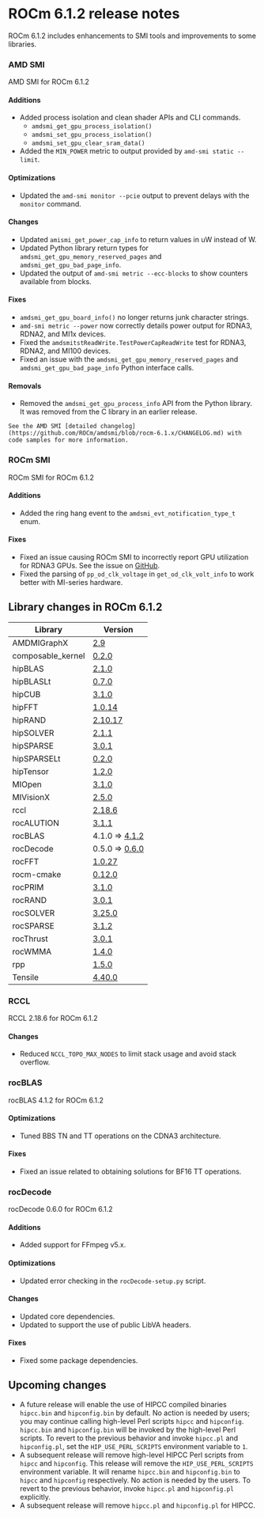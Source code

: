 # ROCm 6.1.2 release notes
<!-- Do not edit this file! This file is autogenerated with -->
<!--   tools/autotag/tag_script.py                          -->

<!-- Disable lints since this is an auto-generated file.    -->
<!-- markdownlint-disable blanks-around-headers             -->
<!-- markdownlint-disable no-duplicate-header               -->
<!-- markdownlint-disable no-blanks-blockquote              -->
<!-- markdownlint-disable ul-indent                         -->
<!-- markdownlint-disable no-trailing-spaces                -->

<!-- spellcheck-disable -->

ROCm 6.1.2 includes enhancements to SMI tools and improvements to some libraries.

### AMD SMI

AMD SMI for ROCm 6.1.2

#### Additions

* Added process isolation and clean shader APIs and CLI commands.
  * `amdsmi_get_gpu_process_isolation()`
  * `amdsmi_set_gpu_process_isolation()`
  * `amdsmi_set_gpu_clear_sram_data()`
* Added the `MIN_POWER` metric to output provided by `amd-smi static --limit`.

#### Optimizations

* Updated the `amd-smi monitor --pcie` output to prevent delays with the `monitor` command.

#### Changes

* Updated `amismi_get_power_cap_info` to return values in uW instead of W.
* Updated Python library return types for `amdsmi_get_gpu_memory_reserved_pages` and `amdsmi_get_gpu_bad_page_info`.
* Updated the output of `amd-smi metric --ecc-blocks` to show counters available from blocks.

#### Fixes

* `amdsmi_get_gpu_board_info()` no longer returns junk character strings.
* `amd-smi metric --power` now correctly details power output for RDNA3, RDNA2, and MI1x devices.
* Fixed the `amdsmitstReadWrite.TestPowerCapReadWrite` test for RDNA3, RDNA2, and MI100 devices.
* Fixed an issue with the `amdsmi_get_gpu_memory_reserved_pages` and `amdsmi_get_gpu_bad_page_info` Python interface calls.

#### Removals

* Removed the `amdsmi_get_gpu_process_info` API from the Python library. It was removed from the C library in an earlier release.

```{note}
See the AMD SMI [detailed changelog](https://github.com/ROCm/amdsmi/blob/rocm-6.1.x/CHANGELOG.md) with code samples for more information.
```

### ROCm SMI

ROCm SMI for ROCm 6.1.2

#### Additions

* Added the ring hang event to the `amdsmi_evt_notification_type_t` enum.

#### Fixes

* Fixed an issue causing ROCm SMI to incorrectly report GPU utilization for RDNA3 GPUs. See the issue on [GitHub](https://github.com/ROCm/ROCm/issues/3112).
* Fixed the parsing of `pp_od_clk_voltage` in `get_od_clk_volt_info` to work better with MI-series hardware.

## Library changes in ROCm 6.1.2

| Library | Version |
|---------|---------|
| AMDMIGraphX | [2.9](https://github.com/ROCm/AMDMIGraphX/releases/tag/rocm-6.1.2) |
| composable_kernel | [0.2.0](https://github.com/ROCm/composable_kernel/releases/tag/rocm-6.1.2) |
| hipBLAS | [2.1.0](https://github.com/ROCm/hipBLAS/releases/tag/rocm-6.1.2) |
| hipBLASLt | [0.7.0](https://github.com/ROCm/hipBLASLt/releases/tag/rocm-6.1.2) |
| hipCUB | [3.1.0](https://github.com/ROCm/hipCUB/releases/tag/rocm-6.1.2) |
| hipFFT | [1.0.14](https://github.com/ROCm/hipFFT/releases/tag/rocm-6.1.2) |
| hipRAND | [2.10.17](https://github.com/ROCm/hipRAND/releases/tag/rocm-6.1.2) |
| hipSOLVER | [2.1.1](https://github.com/ROCm/hipSOLVER/releases/tag/rocm-6.1.2) |
| hipSPARSE | [3.0.1](https://github.com/ROCm/hipSPARSE/releases/tag/rocm-6.1.2) |
| hipSPARSELt | [0.2.0](https://github.com/ROCm/hipSPARSELt/releases/tag/rocm-6.1.2) |
| hipTensor | [1.2.0](https://github.com/ROCm/hipTensor/releases/tag/rocm-6.1.2) |
| MIOpen | [3.1.0](https://github.com/ROCm/MIOpen/releases/tag/rocm-6.1.2) |
| MIVisionX | [2.5.0](https://github.com/ROCm/MIVisionX/releases/tag/rocm-6.1.2) |
| rccl | [2.18.6](https://github.com/ROCm/rccl/releases/tag/rocm-6.1.2) |
| rocALUTION | [3.1.1](https://github.com/ROCm/rocALUTION/releases/tag/rocm-6.1.2) |
| rocBLAS | 4.1.0 ⇒ [4.1.2](https://github.com/ROCm/rocBLAS/releases/tag/rocm-6.1.2) |
| rocDecode | 0.5.0 ⇒ [0.6.0](https://github.com/ROCm/rocDecode/releases/tag/rocm-6.1.2) |
| rocFFT | [1.0.27](https://github.com/ROCm/rocFFT/releases/tag/rocm-6.1.2) |
| rocm-cmake | [0.12.0](https://github.com/ROCm/rocm-cmake/releases/tag/rocm-6.1.2) |
| rocPRIM | [3.1.0](https://github.com/ROCm/rocPRIM/releases/tag/rocm-6.1.2) |
| rocRAND | [3.0.1](https://github.com/ROCm/rocRAND/releases/tag/rocm-6.1.2) |
| rocSOLVER | [3.25.0](https://github.com/ROCm/rocSOLVER/releases/tag/rocm-6.1.2) |
| rocSPARSE | [3.1.2](https://github.com/ROCm/rocSPARSE/releases/tag/rocm-6.1.2) |
| rocThrust | [3.0.1](https://github.com/ROCm/rocThrust/releases/tag/rocm-6.1.2) |
| rocWMMA | [1.4.0](https://github.com/ROCm/rocWMMA/releases/tag/rocm-6.1.2) |
| rpp | [1.5.0](https://github.com/ROCm/rpp/releases/tag/rocm-6.1.2) |
| Tensile | [4.40.0](https://github.com/ROCm/Tensile/releases/tag/rocm-6.1.2) |

### RCCL

RCCL 2.18.6 for ROCm 6.1.2

#### Changes

* Reduced `NCCL_TOPO_MAX_NODES` to limit stack usage and avoid stack overflow.

### rocBLAS

rocBLAS 4.1.2 for ROCm 6.1.2

#### Optimizations

* Tuned BBS TN and TT operations on the CDNA3 architecture.

#### Fixes

* Fixed an issue related to obtaining solutions for BF16 TT operations.

### rocDecode

rocDecode 0.6.0 for ROCm 6.1.2

#### Additions

* Added support for FFmpeg v5.x.

#### Optimizations

* Updated error checking in the `rocDecode-setup.py` script.

#### Changes

* Updated core dependencies.
* Updated to support the use of public LibVA headers.

#### Fixes

* Fixed some package dependencies.

## Upcoming changes

* A future release will enable the use of HIPCC compiled binaries `hipcc.bin` and `hipconfig.bin` by default. No action is needed by users; you may continue calling high-level Perl scripts `hipcc` and `hipconfig`. `hipcc.bin` and `hipconfig.bin` will be invoked by the high-level Perl scripts. To revert to the previous behavior and invoke `hipcc.pl` and `hipconfig.pl`, set the `HIP_USE_PERL_SCRIPTS` environment variable to `1`.
* A subsequent release will remove high-level HIPCC Perl scripts from `hipcc` and `hipconfig`. This release will remove the `HIP_USE_PERL_SCRIPTS` environment variable. It will rename `hipcc.bin` and `hipconfig.bin` to `hipcc` and `hipconfig` respectively. No action is needed by the users. To revert to the previous behavior, invoke `hipcc.pl` and `hipconfig.pl` explicitly.
* A subsequent release will remove `hipcc.pl` and `hipconfig.pl` for HIPCC.


